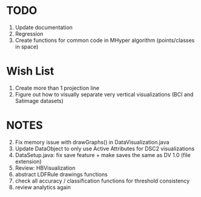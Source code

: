 # TODO
1. Update documentation
2. Regression
3. Create functions for common code in MHyper algorithm (points/classes in space)

# Wish List
1. Create more than 1 projection line
2. Figure out how to visually separate very vertical visualizations (BCI and Satimage datasets)

# NOTES
2. Fix memory issue with drawGraphs() in DataVisualization.java
4. Update DataObject to only use Active Attributes for DSC2 visualizations
5. DataSetup.java: fix save feature + make saves the same as DV 1.0 (file extension)
7. Review: HBVisualization
11. abstract LDFRule drawings functions
14. check all accuracy / classification functions for threshold consistency
18. review analytics again